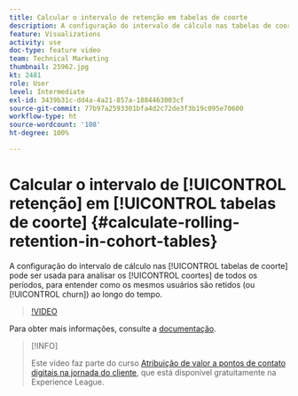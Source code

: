 ```yaml
---
title: Calcular o intervalo de retenção em tabelas de coorte
description: A configuração do intervalo de cálculo nas tabelas de coorte pode ser usada para analisar os coortes de todos os períodos, para entender como os mesmos usuários são retidos (ou churn) ao longo do tempo.
feature: Visualizations
activity: use
doc-type: feature video
team: Technical Marketing
thumbnail: 25962.jpg
kt: 2481
role: User
level: Intermediate
exl-id: 3439b31c-dd4a-4a21-857a-1884463003cf
source-git-commit: 77b97a2593301bfa4d2c72de3f3b19c095e70600
workflow-type: ht
source-wordcount: '108'
ht-degree: 100%

---
```


# Calcular o intervalo de [!UICONTROL retenção] em [!UICONTROL tabelas de coorte] {#calculate-rolling-retention-in-cohort-tables}

A configuração do intervalo de cálculo nas [!UICONTROL tabelas de coorte] pode ser usada para analisar os [!UICONTROL coortes] de todos os períodos, para entender como os mesmos usuários são retidos (ou [!UICONTROL churn]) ao longo do tempo.

>[!VIDEO](https://video.tv.adobe.com/v/25962/?quality=12)

Para obter mais informações, consulte a [documentação](https://experienceleague.adobe.com/docs/analytics/analyze/analysis-workspace/visualizations/cohort-table/cohort-analysis.html?lang=pt-BR).

>[!INFO]
>
> Este vídeo faz parte do curso [Atribuição de valor a pontos de contato digitais na jornada do cliente](https://experienceleague.adobe.com/?recommended=Analytics-U-1-2020.2&amp;lang=pt-BR), que está disponível gratuitamente na Experience League.
